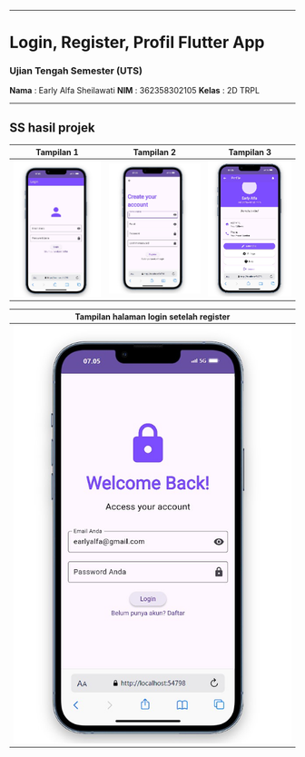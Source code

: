 


---

# Login, Register, Profil Flutter App

### Ujian Tengah Semester (UTS)  
**Nama**  : Early Alfa Sheilawati
**NIM**   : 362358302105
**Kelas** : 2D TRPL  

---

## SS hasil projek
| Tampilan 1 | Tampilan 2 | Tampilan 3 |
|------------|------------|------------|
| ![Screenshot 1](assets/1.jpg) | ![Screenshot 2](assets/2.jpg) | ![Screenshot 3](assets/3.jpg) |

| Tampilan halaman login setelah register | 
|------------|
| ![Screenshot 1](assets/4.jpg) |
